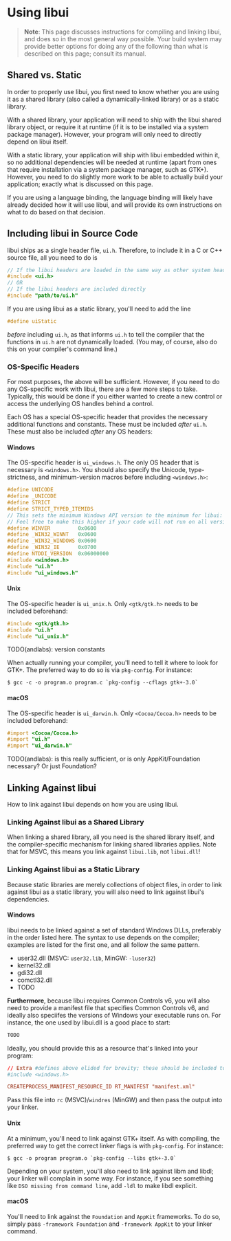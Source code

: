<!-- 8 april 2019 -->

# Using libui

>**Note**: This page discusses instructions for compiling and linking libui, and does so in the most general way possible. Your build system may provide better options for doing any of the following than what is described on this page; consult its manual.

## Shared vs. Static

In order to properly use libui, you first need to know whether you are using it as a shared library (also called a dynamically-linked library) or as a static library.

With a shared library, your application will need to ship with the libui shared library object, or require it at runtime (if it is to be installed via a system package manager). However, your program will only need to directly depend on libui itself.

With a static library, your application will ship with libui embedded within it, so no additional dependencies will be needed at runtime (apart from ones that require installation via a system package manager, such as GTK+). However, you need to do slightly more work to be able to actually build your application; exactly what is discussed on this page.

If you are using a language binding, the language binding will likely have already decided how it will use libui, and will provide its own instructions on what to do based on that decision.

## Including libui in Source Code

libui ships as a single header file, `ui.h`. Therefore, to include it in a C or C++ source file, all you need to do is

```c
// If the libui headers are loaded in the same way as other system headers
#include <ui.h>
// OR
// If the libui headers are included directly
#include "path/to/ui.h"
```

If you are using libui as a static library, you'll need to add the line

```c
#define uiStatic
```

*before* including `ui.h`, as that informs `ui.h` to tell the compiler that the functions in `ui.h` are not dynamically loaded. (You may, of course, also do this on your compiler's command line.)

### OS-Specific Headers

For most purposes, the above will be sufficient. However, if you need to do any OS-specific work with libui, there are a few more steps to take. Typically, this would be done if you either wanted to create a new control or access the underlying OS handles behind a control.

Each OS has a special OS-specific header that provides the necessary additional functions and constants. These must be included *after* `ui.h`. These must also be included *after* any OS headers:

#### Windows

The OS-specific header is `ui_windows.h`. The only OS header that is necessary is `<windows.h>`. You should also specify the Unicode, type-strictness, and minimum-version macros before including `<windows.h>`:

```c
#define UNICODE
#define _UNICODE
#define STRICT
#define STRICT_TYPED_ITEMIDS
// This sets the minimum Windows API version to the minimum for libui: Windows Vista.
// Feel free to make this higher if your code will not run on all versions libui supports.
#define WINVER         0x0600
#define _WIN32_WINNT   0x0600
#define _WIN32_WINDOWS 0x0600
#define _WIN32_IE      0x0700
#define NTDDI_VERSION  0x06000000
#include <windows.h>
#include "ui.h"
#include "ui_windows.h"
```

#### Unix

The OS-specific header is `ui_unix.h`. Only `<gtk/gtk.h>` needs to be included beforehand:

```c
#include <gtk/gtk.h>
#include "ui.h"
#include "ui_unix.h"
```

TODO(andlabs): version constants

When actually running your compiler, you'll need to tell it where to look for GTK+. The preferred way to do so is via `pkg-config`. For instance:

```shell
$ gcc -c -o program.o program.c `pkg-config --cflags gtk+-3.0`
```

#### macOS

The OS-specific header is `ui_darwin.h`. Only `<Cocoa/Cocoa.h>` needs to be included beforehand:

```objective-c
#import <Cocoa/Cocoa.h>
#import "ui.h"
#import "ui_darwin.h"
```

TODO(andlabs): is this really sufficient, or is only AppKit/Foundation necessary? Or just Foundation?

## Linking Against libui

How to link against libui depends on how you are using libui.

### Linking Against libui as a Shared Library

When linking a shared library, all you need is the shared library itself, and the compiler-specific mechanism for linking shared libraries applies. Note that for MSVC, this means you link against `libui.lib`, not `libui.dll`!

### Linking Against libui as a Static Library

Because static libraries are merely collections of object files, in order to link against libui as a static library, you will also need to link against libui's dependencies.

#### Windows

libui needs to be linked against a set of standard Windows DLLs, preferably in the order listed here. The syntax to use depends on the compiler; examples are listed for the first one, and all follow the same pattern.

- user32.dll (MSVC: `user32.lib`, MinGW: `-luser32`)
- kernel32.dll
- gdi32.dll
- comctl32.dll
- TODO

**Furthermore**, because libui requires Common Controls v6, you will also need to provide a manifest file that specifies Common Controls v6, and ideally also speciifes the versions of Windows your executable runs on. For instance, the one used by libui.dll is a good place to start:

```xml
TODO
```

Ideally, you should provide this as a resource that's linked into your program:

```rc
// Extra #defines above elided for brevity; these should be included too.
#include <windows.h>

CREATEPROCESS_MANIFEST_RESOURCE_ID RT_MANIFEST "manifest.xml"
```

Pass this file into `rc` (MSVC)/`windres` (MinGW) and then pass the output into your linker.

#### Unix

At a minimum, you'll need to link against GTK+ itself. As with compiling, the preferred way to get the correct linker flags is with `pkg-config`. For instance:

```shell
$ gcc -o program program.o `pkg-config --libs gtk+-3.0`
```

Depending on your system, you'll also need to link against libm and libdl; your linker will complain in some way. For instance, if you see something like `DSO missing from command line`, add `-ldl` to make libdl explicit.

#### macOS

You'll need to link against the `Foundation` and `AppKit` frameworks. To do so, simply pass `-framework Foundation` and `-framework AppKit` to your linker command.
